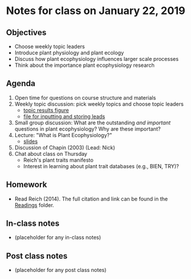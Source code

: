 # Notes for class on January 22, 2019

## Objectives
* Choose weekly topic leaders
* Introduce plant physiology and plant ecology
* Discuss how plant ecophysiology influences larger scale processes
* Think about the importance plant ecophysiology research

## Agenda
1. Open time for questions on course structure and materials
2. Weekly topic discussion: pick weekly topics and choose topic leaders
	- [topic results figure](../Miscellaneous/topic_input/topic_results_figure.pdf)
	- [file for inputting and storing leads](../Miscellaneous/topic_input/topic_leads.md)
3. Small group discussion: What are the outstanding *and important* 
questions in plant ecophysiology?
Why are these important?
4. Lecture: "What is Plant Ecophysiology?"
	- [slides](../Lecture_Slides/01.22.19_what_is_ecophysiology.pdf)
5. Discussion of Chapin (2003) (Lead: Nick)
6. Chat about class on Thursday
	- Reich's plant traits manifesto
	- Interest in learning about plant trait databases (e.g., BIEN, TRY)?

## Homework
* Read Reich (2014). The full citation and link can be found in the 
[Readings](../Readings) folder.

## In-class notes
* (placeholder for any in-class notes)

## Post class notes
* (placeholder for any post class notes)